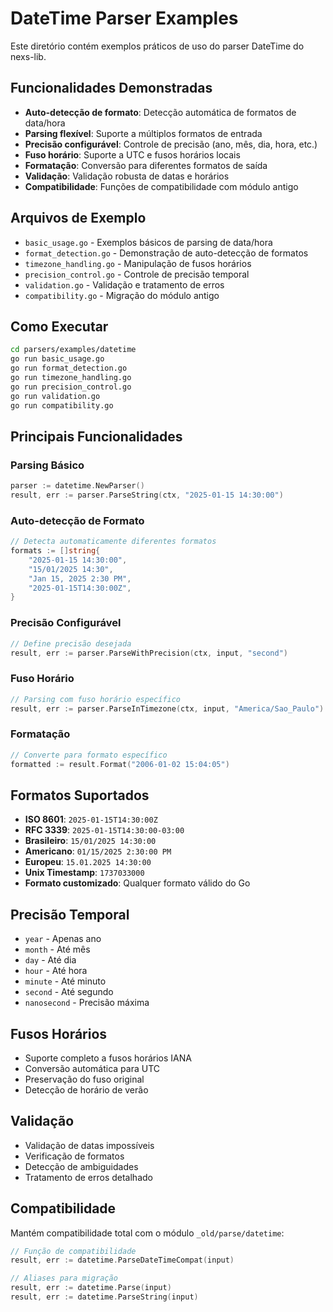 # DateTime Parser Examples

Este diretório contém exemplos práticos de uso do parser DateTime do nexs-lib.

## Funcionalidades Demonstradas

- **Auto-detecção de formato**: Detecção automática de formatos de data/hora
- **Parsing flexível**: Suporte a múltiplos formatos de entrada
- **Precisão configurável**: Controle de precisão (ano, mês, dia, hora, etc.)
- **Fuso horário**: Suporte a UTC e fusos horários locais
- **Formatação**: Conversão para diferentes formatos de saída
- **Validação**: Validação robusta de datas e horários
- **Compatibilidade**: Funções de compatibilidade com módulo antigo

## Arquivos de Exemplo

- `basic_usage.go` - Exemplos básicos de parsing de data/hora
- `format_detection.go` - Demonstração de auto-detecção de formatos
- `timezone_handling.go` - Manipulação de fusos horários
- `precision_control.go` - Controle de precisão temporal
- `validation.go` - Validação e tratamento de erros
- `compatibility.go` - Migração do módulo antigo

## Como Executar

```bash
cd parsers/examples/datetime
go run basic_usage.go
go run format_detection.go
go run timezone_handling.go
go run precision_control.go
go run validation.go
go run compatibility.go
```

## Principais Funcionalidades

### Parsing Básico
```go
parser := datetime.NewParser()
result, err := parser.ParseString(ctx, "2025-01-15 14:30:00")
```

### Auto-detecção de Formato
```go
// Detecta automaticamente diferentes formatos
formats := []string{
    "2025-01-15 14:30:00",
    "15/01/2025 14:30",
    "Jan 15, 2025 2:30 PM",
    "2025-01-15T14:30:00Z",
}
```

### Precisão Configurável
```go
// Define precisão desejada
result, err := parser.ParseWithPrecision(ctx, input, "second")
```

### Fuso Horário
```go
// Parsing com fuso horário específico
result, err := parser.ParseInTimezone(ctx, input, "America/Sao_Paulo")
```

### Formatação
```go
// Converte para formato específico
formatted := result.Format("2006-01-02 15:04:05")
```

## Formatos Suportados

- **ISO 8601**: `2025-01-15T14:30:00Z`
- **RFC 3339**: `2025-01-15T14:30:00-03:00`
- **Brasileiro**: `15/01/2025 14:30:00`
- **Americano**: `01/15/2025 2:30:00 PM`
- **Europeu**: `15.01.2025 14:30:00`
- **Unix Timestamp**: `1737033000`
- **Formato customizado**: Qualquer formato válido do Go

## Precisão Temporal

- `year` - Apenas ano
- `month` - Até mês
- `day` - Até dia
- `hour` - Até hora
- `minute` - Até minuto
- `second` - Até segundo
- `nanosecond` - Precisão máxima

## Fusos Horários

- Suporte completo a fusos horários IANA
- Conversão automática para UTC
- Preservação do fuso original
- Detecção de horário de verão

## Validação

- Validação de datas impossíveis
- Verificação de formatos
- Detecção de ambiguidades
- Tratamento de erros detalhado

## Compatibilidade

Mantém compatibilidade total com o módulo `_old/parse/datetime`:

```go
// Função de compatibilidade
result, err := datetime.ParseDateTimeCompat(input)

// Aliases para migração
result, err := datetime.Parse(input)
result, err := datetime.ParseString(input)
```
